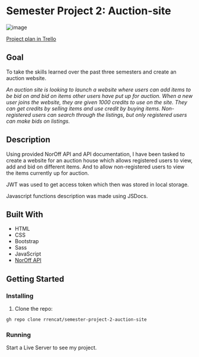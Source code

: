 # Semester Project 2: Auction-site

![image](https://github.com/rrencat/semester-project-2-auction-site/assets/104782737/f252a80b-49b3-4483-b100-ab700f0bea29)


[Project plan in Trello]([https://trello.com/invite/b/IiYfKAsm/ATTIee7157dd1f9617e65a72ab4292a95c7f69986830/js2-ca](https://trello.com/b/Es8tFlH5/semester-project-2-auction-site))



## Goal

To take the skills learned over the past three semesters and create an auction website.

<i>An auction site is looking to launch a website where users can add items to be bid on and bid on items other users have put up for auction.
When a new user joins the website, they are given 1000 credits to use on the site. They can get credits by selling items and use credit by buying items. Non-registered users can search through the listings, but only registered users can make bids on listings.</i>

## Description

Using provided NorOff API and API documentation, I have been tasked to create a website for an auction house which allows registered users to view, add and bid on different items. And to allow non-registered users to view the items currently up for auction.

JWT was used to get access token which then was stored in local storage.

Javascript functions description was made using JSDocs.

## Built With

- HTML
- CSS
- Bootstrap
- Sass
- JavaScript
- [NorOff API](https://docs.noroff.dev/)

## Getting Started

### Installing

1. Clone the repo:

```bash
gh repo clone rrencat/semester-project-2-auction-site
```

### Running

Start a Live Server to see my project.
